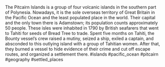 The Pitcairn Islands is a group of four volcanic islands in the southern part of Polynesia. Nowadays, it is the sole overseas territory of Great Britain in the Pacific Ocean and the least populated place in the world. Their capital and the only town there is Adamstown; its population counts approximately 50 people. These isles were inhabited in 1790 by British seafarers that went to Tahiti for seeds of Bread Tree to trade. Spent five months on Tahiti, the Bounty vessel’s crew raised a mutiny, seized a ship, exiled a captain, and absconded to this outlying island with a group of Tahitian women. After that, they burned a vessel to hide evidence of their crime and cut off escape routes, and organized a settlement there.
#islands #pacific_ocean #pitcairn #geography #settled_places